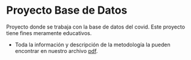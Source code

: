 # Proyecto Base de Datos
Proyecto donde se trabaja con la base de datos del covid. Este proyecto tiene fines meramente educativos.

* Toda la información y descripción de la metodología la pueden encontrar en nuestro archivo [pdf](https://github.com/anmerino-pnd/Proyecto_DataBase/blob/main/Proyecto%20Base%20de%20Datos.pdf).

